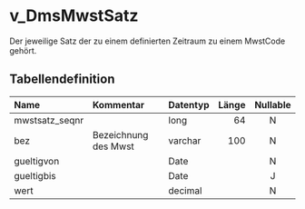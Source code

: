 # v_DmsMwstSatz

Der jeweilige Satz der zu einem definierten Zeitraum zu einem MwstCode gehört.

## Tabellendefinition

| Name           | Kommentar            | Datentyp | Länge | Nullable |
| :------------- | :------------------- | :------- | ----: | :------: |
| mwstsatz_seqnr |                      | long     |    64 |    N     |
| bez            | Bezeichnung des Mwst | varchar  |   100 |    N     |
| gueltigvon     |                      | Date     |       |    N     |
| gueltigbis     |                      | Date     |       |    J     |
| wert           |                      | decimal  |       |    N     |
